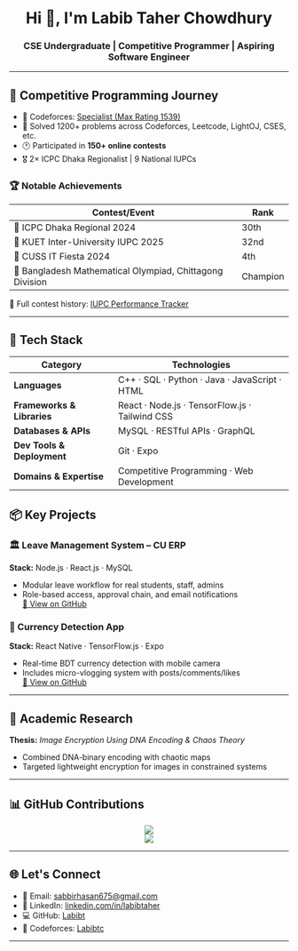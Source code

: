 <h1 align="center">Hi 👋, I'm Labib Taher Chowdhury</h1>
<h3 align="center">CSE Undergraduate | Competitive Programmer | Aspiring Software Engineer</h3>

---

## 🚀 Competitive Programming Journey

- 🎯 Codeforces: [Specialist (Max Rating 1539)](https://codeforces.com/profile/Labibtc)
- 🧠 Solved 1200+ problems across Codeforces, Leetcode, LightOJ, CSES, etc.
- 🕐 Participated in **150+ online contests**
- 🎖️ 2× ICPC Dhaka Regionalist | 9 National IUPCs

### 🏆 Notable Achievements

| Contest/Event                             | Rank     |
|-------------------------------------------|----------|
| 🥈 ICPC Dhaka Regional 2024               | 30th     |
| 🥉 KUET Inter-University IUPC 2025        | 32nd     |
| 🏅 CUSS IT Fiesta 2024                    | 4th      |
| 🥇 Bangladesh Mathematical Olympiad, Chittagong Division     | Champion |

📘 Full contest history: [IUPC Performance Tracker](https://github.com/Labibt/Iupc-Performance)

---

## 🧰 Tech Stack

| **Category**               | **Technologies**                                                                                                                                      |
|----------------------------|-------------------------------------------------------------------------------------------------------------------------------------------------------|
| **Languages**              | C++ · SQL · Python · Java · JavaScript ·  HTML                                                                                 |
| **Frameworks & Libraries** | React ·  Node.js  · TensorFlow.js · Tailwind CSS    |
| **Databases & APIs**       | MySQL  ·  RESTful APIs · GraphQL                                                                                    |
| **Dev Tools & Deployment** | Git · Expo                                                                                                                |
| **Domains & Expertise**    | Competitive Programming · Web Development                |

## 📦 Key Projects

### 🏛️ Leave Management System – CU ERP
**Stack:** Node.js · React.js · MySQL  
- Modular leave workflow for real students, staff, admins  
- Role-based access, approval chain, and email notifications  
[🔗 View on GitHub](https://github.com/SabbirHasanBhuiyan/Leave-Management-System)

### 📱 Currency Detection App
**Stack:** React Native · TensorFlow.js · Expo  
- Real-time BDT currency detection with mobile camera  
- Includes micro-vlogging system with posts/comments/likes  
[🔗 View on GitHub](https://github.com/SabbirHasanBhuiyan/CurrencyDetectionApp)

---

## 📜 Academic Research

**Thesis:** *Image Encryption Using DNA Encoding & Chaos Theory*  
- Combined DNA-binary encoding with chaotic maps  
- Targeted lightweight encryption for images in constrained systems

---

## 📊 GitHub Contributions

<p align="center">
  <img src="https://github-readme-streak-stats.herokuapp.com/?user=Labibt&theme=radical" />
  <br />
  <img src="https://github-readme-stats.vercel.app/api/top-langs/?username=Labibt&layout=compact&theme=radical" />
</p>

---

## 🌐 Let's Connect

- 📧 Email: [sabbirhasan675@gmail.com](mailto:labibt42@gmail.com)
- 💼 LinkedIn: [linkedin.com/in/labibtaher](https://www.linkedin.com/in/labibtaher/)
- 💻 GitHub: [Labibt](https://github.com/Labibt/Labibt)
- 🧮 Codeforces: [Labibtc](https://codeforces.com/profile/labibtc)

---

